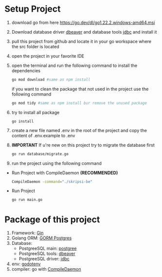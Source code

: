 # Setup Project

1. download go from here <https://go.dev/dl/go1.22.2.windows-amd64.msi>
2. Download database driver [dbeaver](https://dbeaver.io/download/) and database tools [jdbc](https://www.enterprisedb.com/downloads/postgres-postgresql-downloads) and install it
3. pull this project from github and locate it in your go workspace where the src folder is located
4. open the project in your favorite IDE
5. open the terminal and run the following command to install the dependencies
    ```bash
    go mod download #same as npm install
    ```
    if you want to clean the package that not used in the project use the following command

    ```bash
    go mod tidy #same as npm install bur remove the unused package
    ```
    
    <!-- testing pushing to master for disabled feature of github -->
6. try to install all package
    ```
    go install
    ```
7. create a new file named .env in the root of the project and copy the content of .env.example to .env
8. **IMPORTANT** If u're new on this project try to migrate the database first
    ```bash
    go run database/migrate.go
    ```
8. run the project using the following command

- Run Project with CompileDaemon **(RECOMMENDED)**
    ```bash
    CompileDaemon -command="./skripsi-be"
    ```

- Run Project
    ```bash
    go run main.go 
    ```

# Package of this project

1. Framework: [Gin](https://gin-gonic.com/docs/quickstart/)
2. Golang ORM: [GORM Postgres](https://gorm.io/docs/connecting_to_the_database.html#PostgreSQL)
3. Database:
    - PostgreeSQL main: [postgree](https://www.postgresql.org/download/)
    - PostgreeSQL tools: [dbeaver](https://dbeaver.io/download/)
    - PostgreeSQL driver: [jdbc](https://jdbc.postgresql.org/download/)
4. env: [godotenv](https://github.com/joho/godotenv)
5. compiler: go with [CompileDaemon](https://github.com/githubnemo/CompileDaemon)
